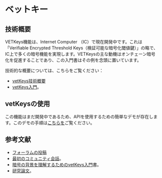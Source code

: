 # ベットキー

## 技術概要

VETKeys機能は、Internet Computer （IC）で現在開発中です。これは「Verifiable Encrypted Threshold Keys（検証可能な暗号化閾値鍵）」の略で、IC上で多くの暗号機能を実現します。VETKeysの主な動機はオンチェーン暗号化を促進することであり、この入門書はその例を念頭に置いています。

技術的な概要については、こちらをご覧ください：

- [vetKeys技術概要](technology-overview.md)
- [vetKeys入門](https://internetcomputer.org/blog/features/vetkey-primer)。

## vetKeysの使用

この機能はまだ開発中であるため、APIを使用するための簡単なデモが存在します。このデモの手順は[こちらを](using-vetkeys.md)ご覧ください。

## 参考文献

- [フォーラムの投稿](https://forum.dfinity.org/t/threshold-key-derivation-privacy-on-the-ic/16560)
- [最初のコミュニティ会話](https://youtu.be/baM6jHnmMq8)。
- [暗号の背景を理解するためのvetKeys入門](https://internetcomputer.org/blog/features/vetkey-primer)書。
- [研究論文](https://eprint.iacr.org/2023/616.pdf)。

<!---
# vetKeys

## Technical overview

The VETKeys feature is in ongoing development on the Internet Computer (IC). It stands for ‘Verifiable Encrypted Threshold Keys’ and enables a number of cryptographic functionalities on the IC. The primary motivation for VETKeys is to facilitate onchain encryption, as such we focus this primer with that example in mind.

To dive into the technical overview, please refer to the:

- [vetKeys technology overview](technology-overview.md).
- [vetKeys primer](https://internetcomputer.org/blog/features/vetkey-primer).

## Using vetKeys

As this feature is still in development, a brief demo for using the API exists. Instructions for this demo can be found [here](using-vetkeys.md).

## References
- [Forum post](https://forum.dfinity.org/t/threshold-key-derivation-privacy-on-the-ic/16560).
- [The first Community Conversation](https://youtu.be/baM6jHnmMq8).
- [vetKeys primer to understand the crypto background](https://internetcomputer.org/blog/features/vetkey-primer).
- [Research paper](https://eprint.iacr.org/2023/616.pdf).


-->
